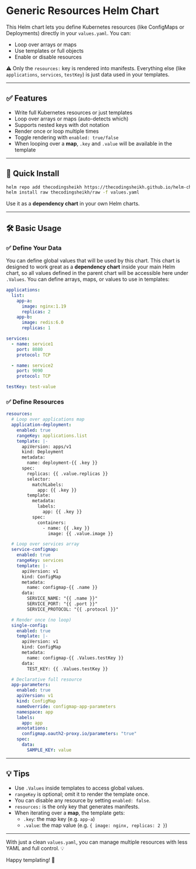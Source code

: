 # Generic Resources Helm Chart

This Helm chart lets you define Kubernetes resources (like ConfigMaps or Deployments) directly in your `values.yaml`. You can:

- Loop over arrays or maps
- Use templates or full objects
- Enable or disable resources

⚠️ Only the `resources:` key is rendered into manifests. Everything else (like `applications`, `services`, `testKey`) is just data used in your templates.

---

## ✅ Features

- Write full Kubernetes resources or just templates
- Loop over arrays or maps (auto-detects which)
- Supports nested keys with dot notation
- Render once or loop multiple times
- Toggle rendering with `enabled: true/false`
- When looping over a **map**, `.key` and `.value` will be available in the template

---

## 🚀 Quick Install

```bash
helm repo add thecodingsheikh https://thecodingsheikh.github.io/helm-charts
helm install raw thecodingsheikh/raw -f values.yaml
```

Use it as a **dependency chart** in your own Helm charts.

---

## 🛠 Basic Usage

### ✅ Define Your Data
You can define global values that will be used by this chart. This chart is designed to work great as a **dependency chart** inside your main Helm chart, so all values defined in the parent chart will be accessible here under `.Values`.
You can define arrays, maps, or values to use in templates:
```yaml
applications:
  list:
    app-a:
      image: nginx:1.19
      replicas: 2
    app-b:
      image: redis:6.0
      replicas: 1

services:
  - name: service1
    port: 8080
    protocol: TCP

  - name: service2
    port: 9090
    protocol: TCP

testKey: test-value
```

### ✅ Define Resources
```yaml
resources:
  # Loop over applications map
  application-deployment:
    enabled: true
    rangeKey: applications.list
    template: |-
      apiVersion: apps/v1
      kind: Deployment
      metadata:
        name: deployment-{{ .key }}
      spec:
        replicas: {{ .value.replicas }}
        selector:
          matchLabels:
            app: {{ .key }}
        template:
          metadata:
            labels:
              app: {{ .key }}
          spec:
            containers:
              - name: {{ .key }}
                image: {{ .value.image }}

  # Loop over services array
  service-configmap:
    enabled: true
    rangeKey: services
    template: |-
      apiVersion: v1
      kind: ConfigMap
      metadata:
        name: configmap-{{ .name }}
      data:
        SERVICE_NAME: "{{ .name }}"
        SERVICE_PORT: "{{ .port }}"
        SERVICE_PROTOCOL: "{{ .protocol }}"

  # Render once (no loop)
  single-config:
    enabled: true
    template: |-
      apiVersion: v1
      kind: ConfigMap
      metadata:
        name: configmap-{{ .Values.testKey }}
      data:
        TEST_KEY: {{ .Values.testKey }}

  # Declarative full resource
  app-parameters:
    enabled: true
    apiVersion: v1
    kind: ConfigMap
    nameOverride: configmap-app-parameters
    namespace: app
    labels:
      app: app
    annotations:
      configmap.oauth2-proxy.io/parameters: "true"
    spec:
      data:
        SAMPLE_KEY: value
```

---

## 💡 Tips

- Use `.Values` inside templates to access global values.
- `rangeKey` is optional; omit it to render the template once.
- You can disable any resource by setting `enabled: false`.
- `resources:` is the only key that generates manifests.
- When iterating over a **map**, the template gets:
  - `.key`: the map key (e.g. `app-a`)
  - `.value`: the map value (e.g. `{ image: nginx, replicas: 2 }`)

---

With just a clean `values.yaml`, you can manage multiple resources with less YAML and full control. 💡

Happy templating! 🚀

